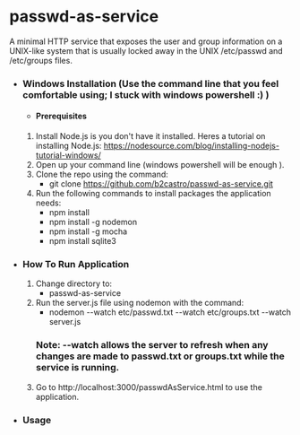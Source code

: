 # passwd-as-service
A minimal HTTP service that exposes the user and group information on a UNIX-like system that is usually locked away in the UNIX /etc/passwd and /etc/groups files.

- ### Windows Installation (Use the command line that you feel comfortable using; I stuck with windows powershell :) )
  - #### Prerequisites
  1. Install Node.js is you don't have it installed. Heres a tutorial on installing Node.js: https://nodesource.com/blog/installing-nodejs-tutorial-windows/
  3. Open up your command line (windows powershell will be enough ).
  2. Clone the repo using the command: 
      - git clone https://github.com/b2castro/passwd-as-service.git
  3. Run the following commands to install packages the application needs: 
      - npm install
      - npm install -g nodemon
      - npm install -g mocha
      - npm install sqlite3
  
- ### How To Run Application
  1. Change directory to:  
     -  passwd-as-service
  2. Run the server.js file using nodemon with the command: 
     -  nodemon --watch etc/passwd.txt --watch etc/groups.txt --watch server.js  
     ### Note: --watch allows the server to refresh when any changes are made to passwd.txt or groups.txt while the service is running.
  3. Go to http://localhost:3000/passwdAsService.html to use the application.
  
- ### Usage
